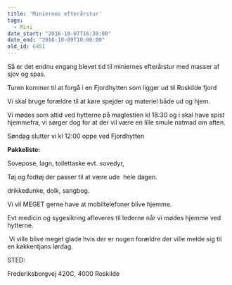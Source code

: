 ```yaml
---
title: 'Miniernes efterårstur'
tags:
  - Mini
date_start: "2016-10-07T16:30:00"
date_end: "2016-10-09T10:00:00"
old_id: 6451
---
```

Så er det endnu engang blevet tid til miniernes efterårstur med masser af sjov og spas.

Turen kommer til at forgå i en Fjordhytten som ligger ud til Roskilde fjord

Vi skal bruge forældre til at køre spejder og materiel både ud og hjem.

Vi mødes som altid ved hytterne på maglestien kl 18:30 og i skal have spist hjemmefra, vi sørger dog for at der vil være en lille smule natmad om aften.

Søndag slutter vi kl 12:00 oppe ved Fjordhytten

**Pakkeliste:**

Sovepose, lagn, toilettaske&nbsp;evt. sovedyr,

Tøj og fodtøj der passer til at være ude &nbsp;hele dagen.

drikkedunke, dolk, sangbog.

Vi vil MEGET gerne have at mobiltelefoner blive hjemme.

Evt medicin og sygesikring afleveres til lederne når vi mødes hjemme ved hytterne.

&nbsp;Vi ville blive meget glade hvis der er nogen forældre der ville melde sig til en køkkentjans lørdag.

STED:

Frederiksborgvej 420C, 4000 Roskilde